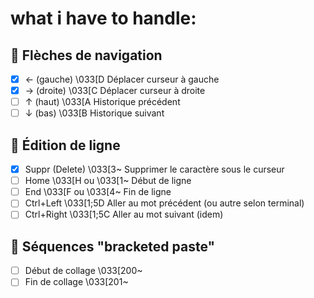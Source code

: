 # what i have to handle:

## 🧭 Flèches de navigation
 -[X] ← (gauche)		\033[D	Déplacer curseur à gauche
 -[X] → (droite)		\033[C	Déplacer curseur à droite
 -[ ] ↑ (haut)			\033[A	Historique précédent
 -[ ] ↓ (bas)			\033[B	Historique suivant

## 🧻 Édition de ligne
 -[X] Suppr (Delete)	\033[3~				Supprimer le caractère sous le curseur
 -[ ] Home				\033[H ou \033[1~	Début de ligne
 -[ ] End				\033[F ou \033[4~	Fin de ligne
 -[ ] Ctrl+Left			\033[1;5D			Aller au mot précédent (ou autre selon terminal)
 -[ ] Ctrl+Right		\033[1;5C			Aller au mot suivant (idem)

## 🧷 Séquences "bracketed paste"
 -[ ] Début de collage	\033[200~
 -[ ] Fin de collage	\033[201~